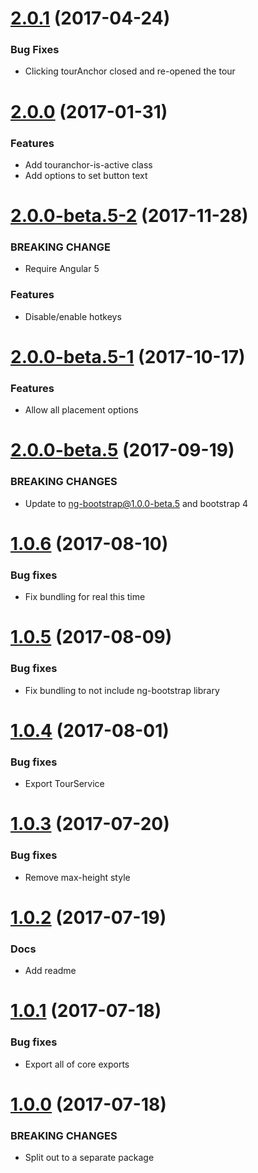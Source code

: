 <a name="2.0.1"></a>
# [2.0.1](https://github.com/isaacplmann/ngx-tour) (2017-04-24)


### Bug Fixes

* Clicking tourAnchor closed and re-opened the tour


<a name="2.0.0"></a>
# [2.0.0](https://github.com/isaacplmann/ngx-tour) (2017-01-31)


### Features

* Add touranchor-is-active class
* Add options to set button text


<a name="2.0.0-beta.5-2"></a>
# [2.0.0-beta.5-2](https://github.com/isaacplmann/ngx-tour) (2017-11-28)


### BREAKING CHANGE

* Require Angular 5


### Features

* Disable/enable hotkeys

<a name="2.0.0-beta.5-1"></a>
# [2.0.0-beta.5-1](https://github.com/isaacplmann/ngx-tour) (2017-10-17)


### Features

* Allow all placement options


<a name="2.0.0-beta.5"></a>
# [2.0.0-beta.5](https://github.com/isaacplmann/ngx-tour) (2017-09-19)


### BREAKING CHANGES

* Update to ng-bootstrap@1.0.0-beta.5 and bootstrap 4


<a name="1.0.6"></a>
# [1.0.6](https://github.com/isaacplmann/ngx-tour) (2017-08-10)


### Bug fixes

* Fix bundling for real this time


<a name="1.0.5"></a>
# [1.0.5](https://github.com/isaacplmann/ngx-tour) (2017-08-09)


### Bug fixes

* Fix bundling to not include ng-bootstrap library


<a name="1.0.4"></a>
# [1.0.4](https://github.com/isaacplmann/ngx-tour) (2017-08-01)


### Bug fixes

* Export TourService


<a name="1.0.3"></a>
# [1.0.3](https://github.com/isaacplmann/ngx-tour) (2017-07-20)


### Bug fixes

* Remove max-height style


<a name="1.0.2"></a>
# [1.0.2](https://github.com/isaacplmann/ngx-tour) (2017-07-19)


### Docs

* Add readme


<a name="1.0.1"></a>
# [1.0.1](https://github.com/isaacplmann/ngx-tour) (2017-07-18)


### Bug fixes

* Export all of core exports


<a name="1.0.0"></a>
# [1.0.0](https://github.com/isaacplmann/ngx-tour) (2017-07-18)


### BREAKING CHANGES

* Split out to a separate package


